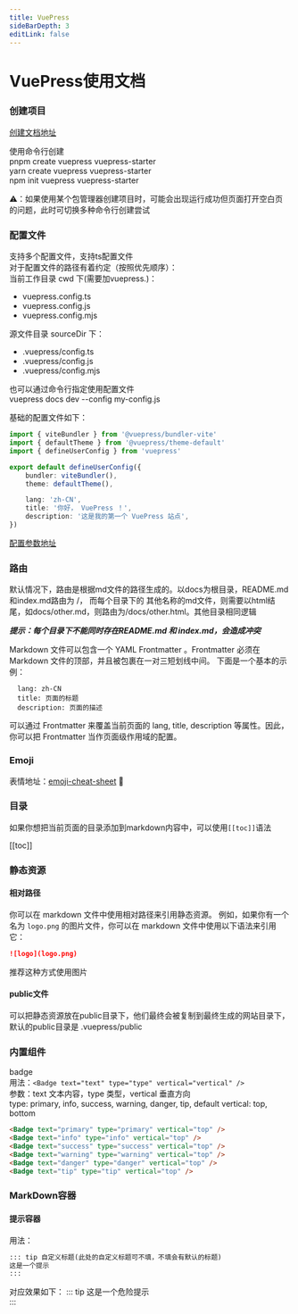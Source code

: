 ```yaml
---
title: VuePress
sideBarDepth: 3
editLink: false
---
```


# VuePress使用文档

### 创建项目  
[创建文档地址](https://vuepress.vuejs.org/zh/guide/getting-started.html#%E5%88%9B%E5%BB%BA%E9%A1%B9%E7%9B%AE)  

使用命令行创建  
pnpm create vuepress vuepress-starter   
yarn create vuepress vuepress-starter   
npm init vuepress vuepress-starter

⚠️：如果使用某个包管理器创建项目时，可能会出现运行成功但页面打开空白页的问题，此时可切换多种命令行创建尝试


### 配置文件
支持多个配置文件，支持ts配置文件  
对于配置文件的路径有着约定（按照优先顺序）：  
当前工作目录 cwd 下(需要加vuepress.)：

- vuepress.config.ts  
- vuepress.config.js  
- vuepress.config.mjs

源文件目录 sourceDir 下：

* .vuepress/config.ts  
* .vuepress/config.js  
* .vuepress/config.mjs


也可以通过命令行指定使用配置文件  
vuepress docs dev --config my-config.js

基础的配置文件如下：

```ts title="配置代码" {2,5-9}
import { viteBundler } from '@vuepress/bundler-vite'
import { defaultTheme } from '@vuepress/theme-default'
import { defineUserConfig } from 'vuepress'

export default defineUserConfig({
    bundler: viteBundler(),
    theme: defaultTheme(),

    lang: 'zh-CN',
    title: '你好， VuePress ！',
    description: '这是我的第一个 VuePress 站点',
})
```

[配置参数地址](https://vuepress.vuejs.org/zh/reference/config.html)


### 路由
默认情况下，路由是根据md文件的路径生成的。以docs为根目录，README.md和index.md路由为 /， 而每个目录下的
其他名称的md文件，则需要以html结尾，如docs/other.md，则路由为/docs/other.html。其他目录相同逻辑  

***提示：每个目录下不能同时存在README.md 和 index.md，会造成冲突***   

Markdown 文件可以包含一个 YAML Frontmatter 。Frontmatter 必须在 Markdown 文件的顶部，并且被包裹在一对三短划线中间。
下面是一个基本的示例：
```
  lang: zh-CN
  title: 页面的标题
  description: 页面的描述
```
可以通过 Frontmatter 来覆盖当前页面的 lang, title, description 等属性。因此，你可以把 Frontmatter 当作页面级作用域的配置。  

### Emoji
表情地址：[emoji-cheat-sheet](https://github.com/ikatyang/emoji-cheat-sheet) :tada:   

### 目录
如果你想把当前页面的目录添加到markdown内容中，可以使用`[[toc]]`语法

[[toc]]


### 静态资源

#### 相对路径
你可以在 markdown 文件中使用相对路径来引用静态资源。
例如，如果你有一个名为 `logo.png` 的图片文件，你可以在 markdown 文件中使用以下语法来引用它：
```md
![logo](logo.png)  
```

推荐这种方式使用图片

#### public文件
可以把静态资源放在public目录下，他们最终会被复制到最终生成的网站目录下，默认的public目录是 .vuepress/public  


### 内置组件   
badge   
用法：`<Badge text="text" type="type" vertical="vertical" />`  
参数：text 文本内容，type 类型，vertical 垂直方向  
type: primary, info, success, warning, danger, tip, default
vertical: top, bottom
```md
<Badge text="primary" type="primary" vertical="top" />
<Badge text="info" type="info" vertical="top" />
<Badge text="success" type="success" vertical="top" />
<Badge text="warning" type="warning" vertical="top" />
<Badge text="danger" type="danger" vertical="top" />
<Badge text="tip" type="tip" vertical="top" />  
```


### MarkDown容器   

#### 提示容器   
用法：   
```md
::: tip 自定义标题(此处的自定义标题可不填，不填会有默认的标题)
这是一个提示
:::
```
对应效果如下：
::: tip
这是一个危险提示   
:::




